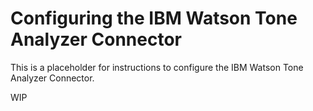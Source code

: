 # Configuring the IBM Watson Tone Analyzer Connector

This is a placeholder for instructions to configure the IBM Watson Tone Analyzer Connector.

WIP
